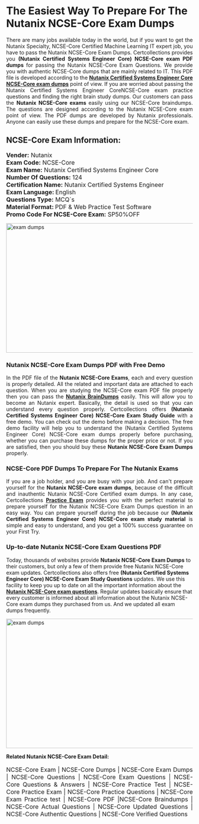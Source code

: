 <h1>The Easiest Way To Prepare For The Nutanix NCSE-Core Exam Dumps</h1> <p style="text-align:justify">There are many jobs available today in the world, but if you want to get the Nutanix Specialty, NCSE-Core Certified Machine Learning IT expert job, you have to pass the Nutanix NCSE-Core Exam Dumps. Certcollections provides you <strong>(Nutanix Certified Systems Engineer Core) NCSE-Core exam PDF dumps</strong> for passing the Nutanix NCSE-Core Exam Questions. We provide you with authentic NCSE-Core dumps that are mainly related to IT. This PDF file is developed according to the <a href="https://www.certsofficial.com/nutanix/ncse-core-questions"><strong>Nutanix Certified Systems Engineer Core NCSE-Core exam dumps</strong></a> point of view. If you are worried about passing the Nutanix Certified Systems Engineer CoreNCSE-Core exam practice questions and finding the right brain study dumps. Our customers can pass the <strong>Nutanix NCSE-Core exams </strong>easily using our NCSE-Core braindumps. The questions are designed according to the Nutanix NCSE-Core exam point of view. The PDF dumps are developed by Nutanix professionals. Anyone can easily use these dumps and prepare for the NCSE-Core exam.</p> <h2><strong>NCSE-Core Exam Information:</strong></h2> <p><span style="font-size:16px"><strong>Vender:</strong> Nutanix<br /> <strong>Exam Code:</strong> NCSE-Core<br /> <strong>Exam Name:</strong> Nutanix Certified Systems Engineer Core<br /> <strong>Number Of Questions:</strong> 124<br /> <strong>Certification Name:</strong> Nutanix Certified Systems Engineer<br /> <strong>Exam Language: </strong>English<br /> <strong>Questions Type:</strong> MCQ`s<br /> <strong>Material Format: </strong>PDF & Web Practice Test Software<br /> <strong>Promo Code For NCSE-Core Exam:</strong> SP50%OFF</span></p> <p><a href="https://www.certsofficial.com/nutanix/ncse-core-questions" rel="no-follow"><img alt="exam dumps" src="https://www.certcollections.com/uploads/content/certsofficial.jpg" style="height:350px; width:750px" /></a></p> <h3><strong>Nutanix NCSE-Core Exam Dumps PDF with Free Demo</strong></h3> <p style="text-align:justify">In the PDF file of the <strong>Nutanix NCSE-Core Exams</strong>, each and every question is properly detailed. All the related and important data are attached to each question. When you are studying the NCSE-Core exam PDF file properly then you can pass the <a href="https://www.certsofficial.com/nutanix-dumps"><strong>Nutanix BrainDumps</strong></a> easily. This will allow you to become an Nutanix expert. Basically, the detail is used so that you can understand every question properly. Certcollections offers <strong>(Nutanix Certified Systems Engineer Core) NCSE-Core Exam Study Guide</strong> with a free demo. You can check out the demo before making a decision. The free demo facility will help you to understand the (Nutanix Certified Systems Engineer Core) NCSE-Core exam dumps properly before purchasing, whether you can purchase these dumps for the proper price or not. If you are satisfied, then you should buy these <strong>Nutanix NCSE-Core Exam Dumps</strong> properly.</p> <h3><strong>NCSE-Core PDF Dumps To Prepare For The Nutanix Exams</strong></h3> <p style="text-align:justify">If you are a job holder, and you are busy with your job. And can't prepare yourself for the <strong>Nutanix NCSE-Core exam dumps</strong>, because of the difficult and inauthentic Nutanix NCSE-Core Certified exam dumps. In any case, Certcollections <strong><a href="https://www.certsofficial.com/">Practice Exam</a></strong> provides you with the perfect material to prepare yourself for the Nutanix NCSE-Core Exam Dumps question in an easy way. You can prepare yourself during the job because our <strong>(Nutanix Certified Systems Engineer Core) NCSE-Core exam study material</strong> is simple and easy to understand, and you get a 100% success guarantee on your First Try.</p> <h3><strong>Up-to-date Nutanix NCSE-Core Exam Questions PDF</strong></h3> <p>Today, thousands of websites provide <strong>Nutanix NCSE-Core Exam Dumps</strong> to their customers, but only a few of them provide free Nutanix NCSE-Core exam updates. Certcollections also offers free <strong>(Nutanix Certified Systems Engineer Core) NCSE-Core Exam Study Questions</strong> updates. We use this facility to keep you up to date on all the important information about the <a href="https://www.certsofficial.com/nutanix/ncse-core-questions"><strong>Nutanix NCSE-Core exam questions</strong></a>. Regular updates basically ensure that every customer is informed about all information about the Nutanix NCSE-Core exam dumps they purchased from us. And we updated all exam dumps frequently.</p> <p><a href="https://www.certsofficial.com/nutanix/ncse-core-questions"><img alt="exam dumps " src="https://www.certcollections.com/uploads/content/certsofficial2.jpg" style="height:350px; width:750px" /></a></p> <p style="text-align:justify"><span style="font-size:14px"><strong>Related Nutanix NCSE-Core Exam Detail:</strong></span><br /> <br /> <span style="font-size:16px">NCSE-Core Exam | NCSE-Core Dumps | NCSE-Core Exam Dumps | NCSE-Core Questions | NCSE-Core Exam Questions | NCSE-Core Questions & Answers | NCSE-Core Practice Test | NCSE-Core Practice Exam | NCSE-Core Practice Questions | NCSE-Core Exam Practice test | NCSE-Core PDF |NCSE-Core Braindumps | NCSE-Core Actual Questions | NCSE-Core Updated Questions | NCSE-Core Authentic Questions | NCSE-Core Verified Questions</span></p>
